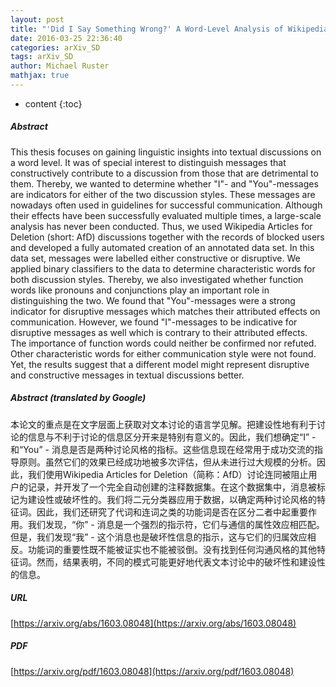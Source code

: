 ```yaml
---
layout: post
title: "'Did I Say Something Wrong?' A Word-Level Analysis of Wikipedia Articles for Deletion Discussions"
date: 2016-03-25 22:36:40
categories: arXiv_SD
tags: arXiv_SD
author: Michael Ruster
mathjax: true
---
```


* content
{:toc}

##### Abstract
This thesis focuses on gaining linguistic insights into textual discussions on a word level. It was of special interest to distinguish messages that constructively contribute to a discussion from those that are detrimental to them. Thereby, we wanted to determine whether "I"- and "You"-messages are indicators for either of the two discussion styles. These messages are nowadays often used in guidelines for successful communication. Although their effects have been successfully evaluated multiple times, a large-scale analysis has never been conducted. Thus, we used Wikipedia Articles for Deletion (short: AfD) discussions together with the records of blocked users and developed a fully automated creation of an annotated data set. In this data set, messages were labelled either constructive or disruptive. We applied binary classifiers to the data to determine characteristic words for both discussion styles. Thereby, we also investigated whether function words like pronouns and conjunctions play an important role in distinguishing the two. We found that "You"-messages were a strong indicator for disruptive messages which matches their attributed effects on communication. However, we found "I"-messages to be indicative for disruptive messages as well which is contrary to their attributed effects. The importance of function words could neither be confirmed nor refuted. Other characteristic words for either communication style were not found. Yet, the results suggest that a different model might represent disruptive and constructive messages in textual discussions better.

##### Abstract (translated by Google)
本论文的重点是在文字层面上获取对文本讨论的语言学见解。把建设性地有利于讨论的信息与不利于讨论的信息区分开来是特别有意义的。因此，我们想确定“I” - 和“You” - 消息是否是两种讨论风格的指标。这些信息现在经常用于成功交流的指导原则。虽然它们的效果已经成功地被多次评估，但从未进行过大规模的分析。因此，我们使用Wikipedia Articles for Deletion（简称：AfD）讨论连同被阻止用户的记录，并开发了一个完全自动创建的注释数据集。在这个数据集中，消息被标记为建设性或破坏性的。我们将二元分类器应用于数据，以确定两种讨论风格的特征词。因此，我们还研究了代词和连词之类的功能词是否在区分二者中起重要作用。我们发现，“你” - 消息是一个强烈的指示符，它们与通信的属性效应相匹配。但是，我们发现“我” - 这个消息也是破坏性信息的指示，这与它们的归属效应相反。功能词的重要性既不能被证实也不能被驳倒。没有找到任何沟通风格的其他特征词。然而，结果表明，不同的模式可能更好地代表文本讨论中的破坏性和建设性的信息。

##### URL
[https://arxiv.org/abs/1603.08048](https://arxiv.org/abs/1603.08048)

##### PDF
[https://arxiv.org/pdf/1603.08048](https://arxiv.org/pdf/1603.08048)

